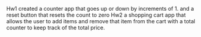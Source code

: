 Hw1 created a counter app that goes up or down by increments of 1. and a reset button that resets the count to zero
Hw2 a shopping cart app that allows the user to add items and remove that item from the cart with a total counter to keep track of the total  price. 
